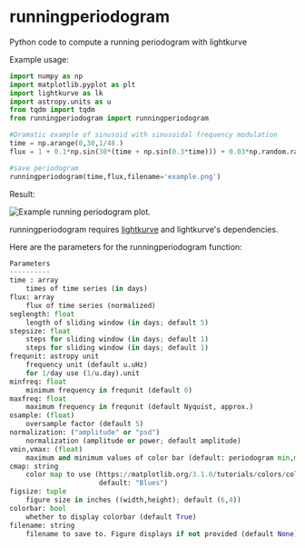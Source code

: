 # runningperiodogram
Python code to compute a running periodogram with lightkurve

Example usage:
```python
import numpy as np
import matplotlib.pyplot as plt
import lightkurve as lk
import astropy.units as u
from tqdm import tqdm
from runningperiodogram import runningperiodogram

#Dramatic example of sinusoid with sinusoidal frequency modulation
time = np.arange(0,30,1/48.)
flux = 1 + 0.1*np.sin(30*(time + np.sin(0.3*time))) + 0.03*np.random.randn(len(time))

#save periodogram
runningperiodogram(time,flux,filename='example.png')
```

Result:

![Example running periodogram plot.](https://github.com/keatonb/runningperiodogram/blob/master/example.png)

runningperiodogram requires [lightkurve](https://docs.lightkurve.org/) and lightkurve's dependencies.

Here are the parameters for the runningperiodogram function:
```python
Parameters
----------
time : array
    times of time series (in days)
flux: array
    flux of time series (normalized)
seglength: float
    length of sliding window (in days; default 5)
stepsize: float
    steps for sliding window (in days; default 1)
    steps for sliding window (in days; default 1)
frequnit: astropy unit
    frequency unit (default u.uHz)
    for 1/day use (1/u.day).unit
minfreq: float
    minimum frequency in frequnit (default 0)
maxfreq: float
    maximum frequency in frequnit (default Nyquist, approx.)
osample: (float)
    oversample factor (default 5)
normalization: ("amplitude" or "psd")
    normalization (amplitude or power; default amplitude)
vmin,vmax: (float)
    maximum and minimum values of color bar (default: periodogram min,max)
cmap: string
    color map to use (https://matplotlib.org/3.1.0/tutorials/colors/colormaps.html; 
                      default: "Blues")
figsize: tuple
    figure size in inches ((width,height); default (6,4))
colorbar: bool
    whether to display colorbar (default True)
filename: string
    filename to save to. Figure displays if not provided (default None)
```
